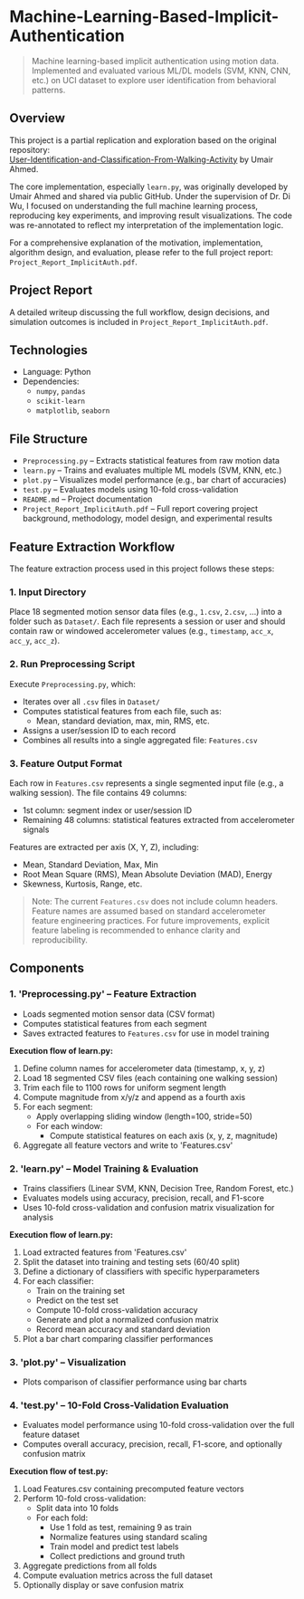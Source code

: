 # Machine-Learning-Based-Implicit-Authentication
> Machine learning-based implicit authentication using motion data. Implemented and evaluated various ML/DL models (SVM, KNN, CNN, etc.) on UCI dataset to explore user identification from behavioral patterns.

## Overview
This project is a partial replication and exploration based on the original repository:  
[User-Identification-and-Classification-From-Walking-Activity](https://github.com/theumairahmed/User-Identification-and-Classification-From-Walking-Activity) by Umair Ahmed.

The core implementation, especially `learn.py`, was originally developed by Umair Ahmed and shared via public GitHub. Under the supervision of Dr. Di Wu, I focused on understanding the full machine learning process, reproducing key experiments, and improving result visualizations. The code was re-annotated to reflect my interpretation of the implementation logic.

For a comprehensive explanation of the motivation, implementation, algorithm design, and evaluation, please refer to the full project report: `Project_Report_ImplicitAuth.pdf`.

## Project Report
A detailed writeup discussing the full workflow, design decisions, and simulation outcomes is included in `Project_Report_ImplicitAuth.pdf`.

## Technologies
- Language: Python
- Dependencies:
  - `numpy`, `pandas`
  - `scikit-learn`
  - `matplotlib`, `seaborn`

## File Structure
- `Preprocessing.py` – Extracts statistical features from raw motion data
- `learn.py` – Trains and evaluates multiple ML models (SVM, KNN, etc.)
- `plot.py` – Visualizes model performance (e.g., bar chart of accuracies)
- `test.py` – Evaluates models using 10-fold cross-validation
- `README.md` – Project documentation
- `Project_Report_ImplicitAuth.pdf` – Full report covering project background, methodology, model design, and experimental results

## Feature Extraction Workflow
The feature extraction process used in this project follows these steps:

### 1. Input Directory
Place 18 segmented motion sensor data files (e.g., `1.csv`, `2.csv`, ...) into a folder such as `Dataset/`. Each file represents a session or user and should contain raw or windowed accelerometer values (e.g., `timestamp`, `acc_x`, `acc_y`, `acc_z`).

### 2. Run Preprocessing Script
Execute `Preprocessing.py`, which:
  - Iterates over all `.csv` files in `Dataset/`
  - Computes statistical features from each file, such as:
    - Mean, standard deviation, max, min, RMS, etc.
  - Assigns a user/session ID to each record
  - Combines all results into a single aggregated file: `Features.csv`

### 3. Feature Output Format
Each row in `Features.csv` represents a single segmented input file (e.g., a walking session). The file contains 49 columns:
  - 1st column: segment index or user/session ID
  - Remaining 48 columns: statistical features extracted from accelerometer signals

Features are extracted per axis (X, Y, Z), including:
  - Mean, Standard Deviation, Max, Min
  - Root Mean Square (RMS), Mean Absolute Deviation (MAD), Energy
  - Skewness, Kurtosis, Range, etc.

> Note: The current `Features.csv` does not include column headers. Feature names are assumed based on standard accelerometer feature engineering practices. For future improvements, explicit feature labeling is recommended to enhance clarity and reproducibility.

## Components

### 1. 'Preprocessing.py' – Feature Extraction
- Loads segmented motion sensor data (CSV format)
- Computes statistical features from each segment
- Saves extracted features to `Features.csv` for use in model training

**Execution flow of learn.py:**
1. Define column names for accelerometer data (timestamp, x, y, z)
2. Load 18 segmented CSV files (each containing one walking session)
3. Trim each file to 1100 rows for uniform segment length
4. Compute magnitude from x/y/z and append as a fourth axis
5. For each segment:
   - Apply overlapping sliding window (length=100, stride=50)
   - For each window:
     - Compute statistical features on each axis (x, y, z, magnitude)
6. Aggregate all feature vectors and write to 'Features.csv'

### 2. 'learn.py' – Model Training & Evaluation
- Trains classifiers (Linear SVM, KNN, Decision Tree, Random Forest, etc.)
- Evaluates models using accuracy, precision, recall, and F1-score
- Uses 10-fold cross-validation and confusion matrix visualization for analysis

**Execution flow of learn.py:**
1. Load extracted features from 'Features.csv'
2. Split the dataset into training and testing sets (60/40 split)
3. Define a dictionary of classifiers with specific hyperparameters
4. For each classifier:
   - Train on the training set
   - Predict on the test set
   - Compute 10-fold cross-validation accuracy
   - Generate and plot a normalized confusion matrix
   - Record mean accuracy and standard deviation
5. Plot a bar chart comparing classifier performances

### 3. 'plot.py' – Visualization
- Plots comparison of classifier performance using bar charts

### 4. 'test.py' – 10-Fold Cross-Validation Evaluation
- Evaluates model performance using 10-fold cross-validation over the full feature dataset
- Computes overall accuracy, precision, recall, F1-score, and optionally confusion matrix

**Execution flow of test.py:**
1. Load Features.csv containing precomputed feature vectors
2. Perform 10-fold cross-validation:
   - Split data into 10 folds
   - For each fold:
     - Use 1 fold as test, remaining 9 as train
     - Normalize features using standard scaling
     - Train model and predict test labels
     - Collect predictions and ground truth
4. Aggregate predictions from all folds
5. Compute evaluation metrics across the full dataset
6. Optionally display or save confusion matrix
